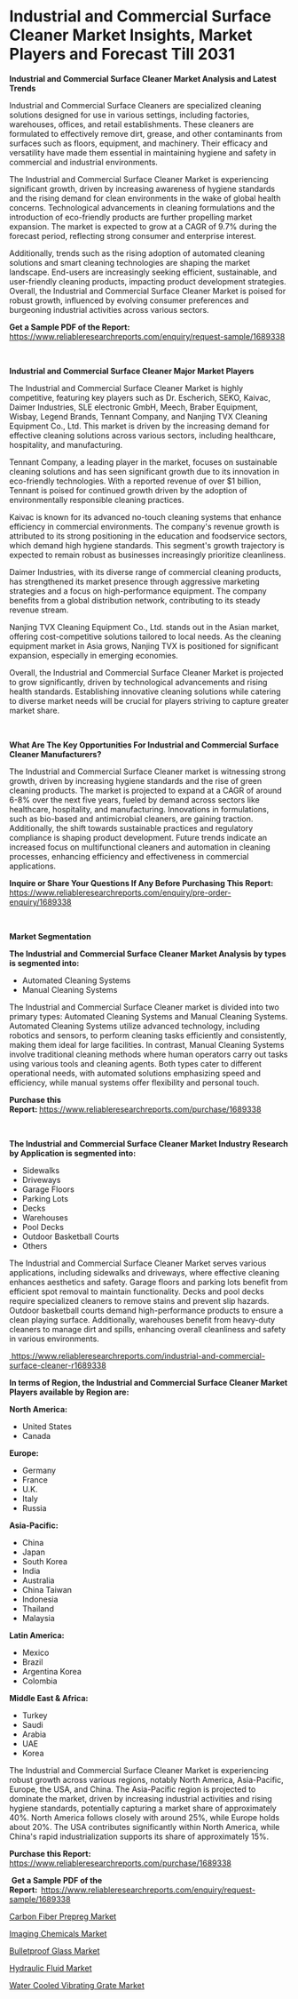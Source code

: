 <p><h1>Industrial and Commercial Surface Cleaner Market Insights, Market Players and Forecast Till 2031</h1></p><p><strong>Industrial and Commercial Surface Cleaner Market Analysis and Latest Trends</strong></p>
<p><p>Industrial and Commercial Surface Cleaners are specialized cleaning solutions designed for use in various settings, including factories, warehouses, offices, and retail establishments. These cleaners are formulated to effectively remove dirt, grease, and other contaminants from surfaces such as floors, equipment, and machinery. Their efficacy and versatility have made them essential in maintaining hygiene and safety in commercial and industrial environments.</p><p>The Industrial and Commercial Surface Cleaner Market is experiencing significant growth, driven by increasing awareness of hygiene standards and the rising demand for clean environments in the wake of global health concerns. Technological advancements in cleaning formulations and the introduction of eco-friendly products are further propelling market expansion. The market is expected to grow at a CAGR of 9.7% during the forecast period, reflecting strong consumer and enterprise interest.</p><p>Additionally, trends such as the rising adoption of automated cleaning solutions and smart cleaning technologies are shaping the market landscape. End-users are increasingly seeking efficient, sustainable, and user-friendly cleaning products, impacting product development strategies. Overall, the Industrial and Commercial Surface Cleaner Market is poised for robust growth, influenced by evolving consumer preferences and burgeoning industrial activities across various sectors.</p></p>
<p><strong>Get a Sample PDF of the Report:&nbsp;</strong> <a href="https://www.reliableresearchreports.com/enquiry/request-sample/1689338?utm_campaign=1595&utm_medium=2&utm_source=Github&utm_content=ia&utm_term=17102024&utm_id=industrial-and-commercial-surface-cleaner">https://www.reliableresearchreports.com/enquiry/request-sample/1689338</a></p>
<p>&nbsp;</p>
<p><strong>Industrial and Commercial Surface Cleaner Major Market Players</strong></p>
<p><p>The Industrial and Commercial Surface Cleaner Market is highly competitive, featuring key players such as Dr. Escherich, SEKO, Kaivac, Daimer Industries, SLE electronic GmbH, Meech, Braber Equipment, Wisbay, Legend Brands, Tennant Company, and Nanjing TVX Cleaning Equipment Co., Ltd. This market is driven by the increasing demand for effective cleaning solutions across various sectors, including healthcare, hospitality, and manufacturing.</p><p>Tennant Company, a leading player in the market, focuses on sustainable cleaning solutions and has seen significant growth due to its innovation in eco-friendly technologies. With a reported revenue of over $1 billion, Tennant is poised for continued growth driven by the adoption of environmentally responsible cleaning practices.</p><p>Kaivac is known for its advanced no-touch cleaning systems that enhance efficiency in commercial environments. The company's revenue growth is attributed to its strong positioning in the education and foodservice sectors, which demand high hygiene standards. This segment's growth trajectory is expected to remain robust as businesses increasingly prioritize cleanliness.</p><p>Daimer Industries, with its diverse range of commercial cleaning products, has strengthened its market presence through aggressive marketing strategies and a focus on high-performance equipment. The company benefits from a global distribution network, contributing to its steady revenue stream.</p><p>Nanjing TVX Cleaning Equipment Co., Ltd. stands out in the Asian market, offering cost-competitive solutions tailored to local needs. As the cleaning equipment market in Asia grows, Nanjing TVX is positioned for significant expansion, especially in emerging economies.</p><p>Overall, the Industrial and Commercial Surface Cleaner Market is projected to grow significantly, driven by technological advancements and rising health standards. Establishing innovative cleaning solutions while catering to diverse market needs will be crucial for players striving to capture greater market share.</p></p>
<p>&nbsp;</p>
<p><strong>What Are The Key Opportunities For Industrial and Commercial Surface Cleaner Manufacturers?</strong></p>
<p><p>The Industrial and Commercial Surface Cleaner market is witnessing strong growth, driven by increasing hygiene standards and the rise of green cleaning products. The market is projected to expand at a CAGR of around 6-8% over the next five years, fueled by demand across sectors like healthcare, hospitality, and manufacturing. Innovations in formulations, such as bio-based and antimicrobial cleaners, are gaining traction. Additionally, the shift towards sustainable practices and regulatory compliance is shaping product development. Future trends indicate an increased focus on multifunctional cleaners and automation in cleaning processes, enhancing efficiency and effectiveness in commercial applications.</p></p>
<p><strong>Inquire or Share Your Questions If Any Before Purchasing This Report:</strong> <a href="https://www.reliableresearchreports.com/enquiry/pre-order-enquiry/1689338?utm_campaign=1595&utm_medium=2&utm_source=Github&utm_content=ia&utm_term=17102024&utm_id=industrial-and-commercial-surface-cleaner">https://www.reliableresearchreports.com/enquiry/pre-order-enquiry/1689338</a></p>
<p>&nbsp;</p>
<p><strong>Market Segmentation</strong></p>
<p><strong>The Industrial and Commercial Surface Cleaner Market Analysis by types is segmented into:</strong></p>
<p><ul><li>Automated Cleaning Systems</li><li>Manual Cleaning Systems</li></ul></p>
<p><p>The Industrial and Commercial Surface Cleaner market is divided into two primary types: Automated Cleaning Systems and Manual Cleaning Systems. Automated Cleaning Systems utilize advanced technology, including robotics and sensors, to perform cleaning tasks efficiently and consistently, making them ideal for large facilities. In contrast, Manual Cleaning Systems involve traditional cleaning methods where human operators carry out tasks using various tools and cleaning agents. Both types cater to different operational needs, with automated solutions emphasizing speed and efficiency, while manual systems offer flexibility and personal touch.</p></p>
<p><strong>Purchase this Report:&nbsp;</strong><a href="https://www.reliableresearchreports.com/purchase/1689338?utm_campaign=1595&utm_medium=2&utm_source=Github&utm_content=ia&utm_term=17102024&utm_id=industrial-and-commercial-surface-cleaner">https://www.reliableresearchreports.com/purchase/1689338</a></p>
<p>&nbsp;</p>
<p><strong>The Industrial and Commercial Surface Cleaner Market Industry Research by Application is segmented into:</strong></p>
<p><ul><li>Sidewalks</li><li>Driveways</li><li>Garage Floors</li><li>Parking Lots</li><li>Decks</li><li>Warehouses</li><li>Pool Decks</li><li>Outdoor Basketball Courts</li><li>Others</li></ul></p>
<p><p>The Industrial and Commercial Surface Cleaner Market serves various applications, including sidewalks and driveways, where effective cleaning enhances aesthetics and safety. Garage floors and parking lots benefit from efficient spot removal to maintain functionality. Decks and pool decks require specialized cleaners to remove stains and prevent slip hazards. Outdoor basketball courts demand high-performance products to ensure a clean playing surface. Additionally, warehouses benefit from heavy-duty cleaners to manage dirt and spills, enhancing overall cleanliness and safety in various environments.</p></p>
<p><a href="https://www.reliableresearchreports.com/industrial-and-commercial-surface-cleaner-r1689338?utm_campaign=1595&utm_medium=2&utm_source=Github&utm_content=ia&utm_term=17102024&utm_id=industrial-and-commercial-surface-cleaner">&nbsp;https://www.reliableresearchreports.com/industrial-and-commercial-surface-cleaner-r1689338</a></p>
<p><strong>In terms of Region, the Industrial and Commercial Surface Cleaner Market Players available by Region are:</strong></p>
<p>
    <p> <strong> North America: </strong>
        <ul>
            <li>United States</li>
            <li>Canada</li>
        </ul>
        </p> 
    <p> <strong> Europe: </strong>
        <ul>
            <li>Germany</li>
            <li>France</li>
            <li>U.K.</li>
            <li>Italy</li>
            <li>Russia</li>
        </ul>
        </p> 
    <p> <strong> Asia-Pacific: </strong>
        <ul>
            <li>China</li>
            <li>Japan</li>
            <li>South Korea</li>
            <li>India</li>
            <li>Australia</li>
            <li>China Taiwan</li>
            <li>Indonesia</li>
            <li>Thailand</li>
            <li>Malaysia</li>
        </ul>
        </p> 
    <p> <strong> Latin America: </strong>
        <ul>
            <li>Mexico</li>
            <li>Brazil</li>
            <li>Argentina Korea</li>
            <li>Colombia</li>
        </ul>
        </p> 
    <p> <strong> Middle East & Africa: </strong>
        <ul>
            <li>Turkey</li>
            <li>Saudi</li>
            <li>Arabia</li>
            <li>UAE</li>
            <li>Korea</li>
        </ul>
    </p>
    </p>
<p><p>The Industrial and Commercial Surface Cleaner Market is experiencing robust growth across various regions, notably North America, Asia-Pacific, Europe, the USA, and China. The Asia-Pacific region is projected to dominate the market, driven by increasing industrial activities and rising hygiene standards, potentially capturing a market share of approximately 40%. North America follows closely with around 25%, while Europe holds about 20%. The USA contributes significantly within North America, while China's rapid industrialization supports its share of approximately 15%.</p></p>
<p><strong>Purchase this Report: </strong><a href="https://www.reliableresearchreports.com/purchase/1689338?utm_campaign=1595&utm_medium=2&utm_source=Github&utm_content=ia&utm_term=17102024&utm_id=industrial-and-commercial-surface-cleaner">https://www.reliableresearchreports.com/purchase/1689338</a></p>
<p>&nbsp;<strong>Get a Sample PDF of the Report:&nbsp;&nbsp;</strong><a href="https://www.reliableresearchreports.com/enquiry/request-sample/1689338?utm_campaign=1595&utm_medium=2&utm_source=Github&utm_content=ia&utm_term=17102024&utm_id=industrial-and-commercial-surface-cleaner">https://www.reliableresearchreports.com/enquiry/request-sample/1689338</a></p>
<p><strong></strong></p>
<p><p><a href="https://www.linkedin.com/pulse/global-carbon-fiber-prepreg-market-sector2024-2031-metrics-6abdf?utm_campaign=1595&utm_medium=2&utm_source=Github&utm_content=ia&utm_term=17102024&utm_id=industrial-and-commercial-surface-cleaner">Carbon Fiber Prepreg Market</a></p><p><a href="https://www.linkedin.com/pulse/imaging-chemicals-market-strategic-insights-product-evolution-tizsf?utm_campaign=1595&utm_medium=2&utm_source=Github&utm_content=ia&utm_term=17102024&utm_id=industrial-and-commercial-surface-cleaner">Imaging Chemicals Market</a></p><p><a href="https://www.linkedin.com/pulse/bulletproof-glass-market-trends-strategic-insights-2024--fotyf?utm_campaign=1595&utm_medium=2&utm_source=Github&utm_content=ia&utm_term=17102024&utm_id=industrial-and-commercial-surface-cleaner">Bulletproof Glass Market</a></p><p><a href="https://www.linkedin.com/pulse/pulse-hydraulic-fluid-rhythms-change-market-resonance-2024-2031-83p9f?utm_campaign=1595&utm_medium=2&utm_source=Github&utm_content=ia&utm_term=17102024&utm_id=industrial-and-commercial-surface-cleaner">Hydraulic Fluid Market</a></p><p><a href="https://github.com/ygfu6u/Market-Research-Report-List-1/blob/main/water-cooled-vibrating-grate-market.md?utm_campaign=1595&utm_medium=2&utm_source=Github&utm_content=ia&utm_term=17102024&utm_id=industrial-and-commercial-surface-cleaner">Water Cooled Vibrating Grate Market</a></p></p>